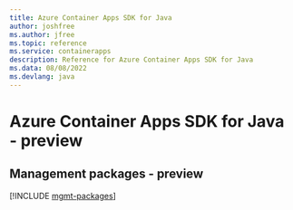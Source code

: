 ```yaml
---
title: Azure Container Apps SDK for Java
author: joshfree
ms.author: jfree
ms.topic: reference
ms.service: containerapps
description: Reference for Azure Container Apps SDK for Java
ms.data: 08/08/2022
ms.devlang: java
---
```

# Azure Container Apps SDK for Java - preview

## Management packages - preview
[!INCLUDE [mgmt-packages](container-apps-mgmt-index.md)]
